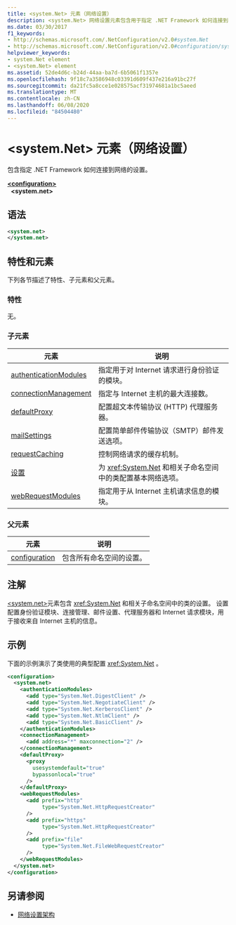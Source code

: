 ```yaml
---
title: <system.Net> 元素（网络设置）
description: <system.Net> 网络设置元素包含用于指定 .NET Framework 如何连接到 .NET Framework 中的网络选项的设置。
ms.date: 03/30/2017
f1_keywords:
- http://schemas.microsoft.com/.NetConfiguration/v2.0#system.Net
- http://schemas.microsoft.com/.NetConfiguration/v2.0#configuration/system.Net
helpviewer_keywords:
- system.Net element
- <system.Net> element
ms.assetid: 52de4d6c-b24d-44aa-ba7d-6b5061f1357e
ms.openlocfilehash: 9f18c7a3586948c03391d609f437e216a91bc27f
ms.sourcegitcommit: da21fc5a8cce1e028575acf31974681a1bc5aeed
ms.translationtype: MT
ms.contentlocale: zh-CN
ms.lasthandoff: 06/08/2020
ms.locfileid: "84504480"
---
```

# <a name="systemnet-element-network-settings"></a>\<system.Net> 元素（网络设置）
包含指定 .NET Framework 如何连接到网络的设置。  
  
[**\<configuration>**](../configuration-element.md)  
&nbsp;&nbsp;**\<system.net>**  
  
## <a name="syntax"></a>语法  
  
```xml  
<system.net>
</system.net>  
```  
  
## <a name="attributes-and-elements"></a>特性和元素  
 下列各节描述了特性、子元素和父元素。  
  
### <a name="attributes"></a>特性  
 无。  
  
### <a name="child-elements"></a>子元素  
  
|**元素**|**说明**|  
|-----------------|---------------------|  
|[authenticationModules](authenticationmodules-element-network-settings.md)|指定用于对 Internet 请求进行身份验证的模块。|  
|[connectionManagement](connectionmanagement-element-network-settings.md)|指定与 Internet 主机的最大连接数。|  
|[defaultProxy](defaultproxy-element-network-settings.md)|配置超文本传输协议 (HTTP) 代理服务器。|  
|[mailSettings](mailsettings-element-network-settings.md)|配置简单邮件传输协议（SMTP）邮件发送选项。|  
|[requestCaching](requestcaching-element-network-settings.md)|控制网络请求的缓存机制。|  
|[设置](settings-element-network-settings.md)|为 <xref:System.Net> 和相关子命名空间中的类配置基本网络选项。|  
|[webRequestModules](webrequestmodules-element-network-settings.md)|指定用于从 Internet 主机请求信息的模块。|  
  
### <a name="parent-elements"></a>父元素  
  
|**元素**|**说明**|  
|-----------------|---------------------|  
|[configuration](../configuration-element.md)|包含所有命名空间的设置。|  
  
## <a name="remarks"></a>注解  
 [\<system.net>](system-net-element-network-settings.md)元素包含 <xref:System.Net> 和相关子命名空间中的类的设置。 设置配置身份验证模块、连接管理、邮件设置、代理服务器和 Internet 请求模块，用于接收来自 Internet 主机的信息。  
  
## <a name="example"></a>示例  
 下面的示例演示了类使用的典型配置 <xref:System.Net> 。  
  
```xml  
<configuration>  
  <system.net>  
    <authenticationModules>  
      <add type="System.Net.DigestClient" />  
      <add type="System.Net.NegotiateClient" />  
      <add type="System.Net.KerberosClient" />  
      <add type="System.Net.NtlmClient" />  
      <add type="System.Net.BasicClient" />  
    </authenticationModules>  
    <connectionManagement>  
      <add address="*" maxconnection="2" />  
    </connectionManagement>  
    <defaultProxy>  
      <proxy  
        usesystemdefault="true"  
        bypassonlocal="true"  
      />  
    </defaultProxy>  
    <webRequestModules>  
      <add prefix="http"  
           type="System.Net.HttpRequestCreator"  
      />  
      <add prefix="https"  
           type="System.Net.HttpRequestCreator"  
      />  
      <add prefix="file"  
           type="System.Net.FileWebRequestCreator"  
      />  
    </webRequestModules>  
  </system.net>  
</configuration>  
```  
  
## <a name="see-also"></a>另请参阅

- [网络设置架构](index.md)
